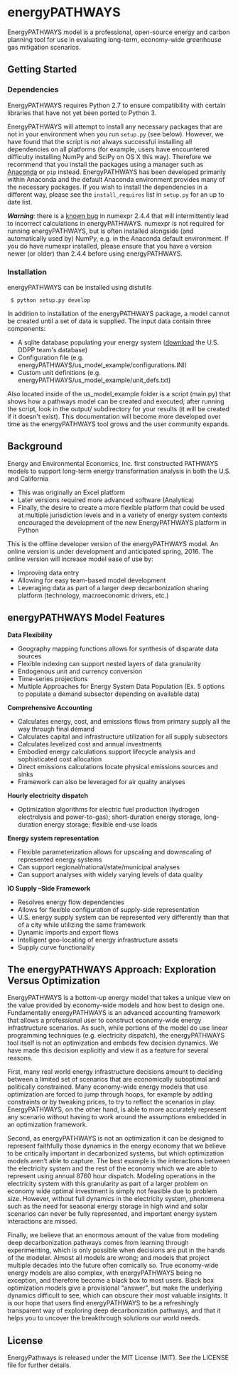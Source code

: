 # energyPATHWAYS

EnergyPATHWAYS model is a professional, open-source energy and carbon planning tool for use in evaluating long-term, economy-wide greenhouse gas mitigation scenarios.

## Getting Started

### Dependencies

EnergyPATHWAYS requires Python 2.7 to ensure compatibility with certain libraries that have not yet been ported to Python 3.

EnergyPATHWAYS will attempt to install any necessary packages that are not in your environment when you run `setup.py` (see below). However, we have found that the script is not always successful installing all dependencies on all platforms (for example, users have encountered difficulty installing NumPy and SciPy on OS X this way). Therefore we recommend that you install the packages using a manager such as [Anaconda](https://www.continuum.io/downloads) or `pip` instead. EnergyPATHWAYS has been developed primarily within Anaconda and the default Anaconda environment provides many of the necessary packages. If you wish to install the dependencies in a different way, please see the `install_requires` list in `setup.py` for an up to date list.

**_Warning_**: there is a [known bug](https://github.com/pydata/numexpr/issues/185) in numexpr 2.4.4 that will intermittently lead to incorrect calculations in energyPATHWAYS. numexpr is not required for running energyPATHWAYS, but is often installed alongside (and automatically used by) NumPy, e.g. in the Anaconda default environment. If you do have numexpr installed, please ensure that you have a version newer (or older) than 2.4.4 before using energyPATHWAYS.

### Installation

energyPATHWAYS can be installed using distutils

`` $ python setup.py develop``

In addition to installation of the energyPATHWAYS package, a model cannot be created until a set of data is supplied. The input data contain three components:

- A sqlite database populating your energy system ([download](https://www.dropbox.com/s/1gyin06dmwn0ww8/pathways.db?dl=0) the U.S. DDPP team's database)
- Configuration file (e.g. energyPATHWAYS/us\_model\_example/configurations.INI)
- Custom unit definitions (e.g. energyPATHWAYS/us\_model\_example/unit_defs.txt)

Also located inside of the us\_model\_example folder is a script (main.py) that shows how a pathways model can be created and executed; after running the script, look in the output/ subdirectory for your results (it will be created if it doesn't exist). This documentation will become more developed over time as the energyPATHWAYS tool grows and the user community expands.


## Background

Energy and Environmental Economics, Inc. first constructed PATHWAYS models to support long-term energy transformation analysis in both the U.S. and California

- This was originally an Excel platform
- Later versions required more advanced software (Analytica)
- Finally, the desire to create a more flexible platform that could be used at multiple jurisdiction levels and in a variety of energy system contexts encouraged the development of the new EnergyPATHWAYS platform in Python

This is the offline developer version of the energyPATHWAYS model. An online version is under development and anticipated spring, 2016.
The online version will increase model ease of use by:
- Improving data entry
- Allowing for easy team-based model development
- Leveraging data as part of a larger deep decarbonization sharing platform (technology, macroeconomic drivers, etc.)


## energyPATHWAYS Model Features

**Data Flexibility**

- Geography mapping functions allows for synthesis of disparate data sources
- Flexible indexing can support nested layers of data granularity
- Endogenous unit and currency conversion
- Time-series projections
- Multiple Approaches for Energy System Data Population (Ex. 5 options to populate a demand subsector depending on available data)

**Comprehensive Accounting**

- Calculates energy, cost, and emissions flows from primary supply all the way through final demand
- Calculates capital and infrastructure utilization for all supply subsectors
- Calculates levelized cost and annual investments
- Embodied energy calculations support lifecycle analysis and sophisticated cost allocation
- Direct emissions calculations locate physical emissions sources and sinks
- Framework can also be leveraged for air quality analyses

**Hourly electricity dispatch**

- Optimization algorithms for electric fuel production (hydrogen electrolysis and power-to-gas); short-duration energy storage, long-duration energy storage; flexible end-use loads

**Energy system representation**

- Flexible parameterization allows for upscaling and downscaling of represented energy systems
- Can support regional/national/state/municipal analyses
- Can support analyses with widely varying levels of data quality

**IO Supply –Side Framework**

- Resolves energy flow dependencies
- Allows for flexible configuration of supply-side representation 
- U.S. energy supply system can be represented very differently than that of a city while utilizing the same framework
- Dynamic imports and export flows
- Intelligent geo-locating of energy infrastructure assets
- Supply curve functionality


## The energyPATHWAYS Approach: Exploration Versus Optimization

EnergyPATHWAYS is a bottom-up energy model that takes a unique view on the value provided by economy-wide models and how best to design one. Fundamentally energyPATHWAYS is an advanced accounting framework that allows a professional user to construct economy-wide energy infrastructure scenarios. As such, while portions of the model do use linear programming techniques (e.g. electricity dispatch), the energyPATHWAYS tool itself is not an optimization and embeds few decision dynamics. We have made this decision explicitly and view it as a feature for several reasons.

First, many real world energy infrastructure decisions amount to deciding between a limited set of scenarios that are economically suboptimal and politically constrained. Many economy-wide energy models that use optimization are forced to jump through hoops, for example by adding constraints or by tweaking prices, to try to reflect the scenarios in play. EnergyPATHWAYS, on the other hand, is able to more accurately represent any scenario without having to work around the assumptions embedded in an optimization framework.

Second, as energyPATHWAYS is not an optimization it can be designed to represent faithfully those dynamics in the energy economy that we believe to be critically important in decarbonized systems, but which optimization models aren’t able to capture. The best example is the interactions between the electricity system and the rest of the economy which we are able to represent using annual 8760 hour dispatch. Modeling operations in the electricity system with this granularity as part of a larger problem on economy wide optimal investment is simply not feasible due to problem size. However, without full dynamics in the electricity system, phenomena such as the need for seasonal energy storage in high wind and solar scenarios can never be fully represented, and important energy system interactions are missed.

Finally, we believe that an enormous amount of the value from modeling deep decarbonization pathways comes from learning through experimenting, which is only possible when decisions are put in the hands of the modeler. Almost all models are wrong; and models that project multiple decades into the future often comically so. True economy-wide energy models are also complex, with energyPATHWAYS being no exception, and therefore become a black box to most users. Black box optimization models give a provisional “answer”, but make the underlying dynamics difficult to see, which can obscure their most valuable insights. It is our hope that users find energyPATHWAYS to be a refreshingly transparent way of exploring deep decarbonization pathways, and that it helps you to uncover the breakthrough solutions our world needs.


## License
EnergyPathways is released under the MIT License (MIT). See the LICENSE file for further details.
